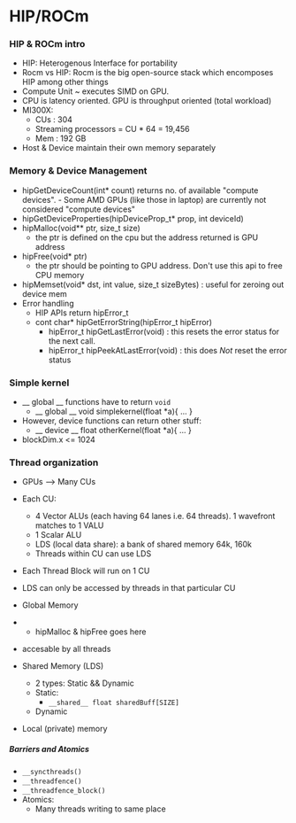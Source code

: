 # HIP/ROCm

### HIP & ROCm intro
- HIP: Heterogenous Interface for portability
- Rocm vs HIP: Rocm is the big open-source stack which encomposes HIP among other things
- Compute Unit ~ executes SIMD on GPU.
- CPU is latency oriented. GPU is throughput oriented (total workload)
- MI300X:
	- CUs : 304
   	- Streaming processors = CU * 64 = 19,456
	- Mem : 192 GB
 - Host & Device maintain their own memory separately 

### Memory & Device Management
- hipGetDeviceCount(int* count) returns no. of available "compute devices". - Some AMD GPUs (like those in laptop) are currently not considered "compute devices"
- hipGetDeviceProperties(hipDeviceProp_t* prop, int deviceId)
- hipMalloc(void** ptr, size_t size)
	- the ptr is defined on the cpu but the address returned is GPU address
- hipFree(void* ptr)
	- the ptr should be pointing to GPU address. Don't use this api to free CPU memory
- hipMemset(void* dst, int value, size_t sizeBytes) : useful for zeroing out device mem
- Error handling
	- HIP APIs return hipError_t
 	- cont char* hipGetErrorString(hipError_t hipError)
    	- hipError_t hipGetLastError(void) : this resets the error status for the next call.
        - hipError_t hipPeekAtLastError(void) : this does _Not_ reset the error status
 
### Simple kernel
- __ global __ functions have to return `void`
  	-  __ global __ void simplekernel(float *a){ ... }
-  However, device functions can return other stuff:
  	- __ device __ float otherKernel(float *a){ ... }
- blockDim.x <= 1024

### Thread organization
- GPUs --> Many CUs
- Each CU:
	- 4 Vector ALUs (each having 64 lanes i.e. 64 threads). 1 wavefront matches to 1 VALU
   	- 1 Scalar ALU
   	- LDS (local data share): a bank of shared memory 64k, 160k
   	- Threads within CU can use LDS
 
- Each Thread Block will run on 1 CU
- LDS can only be accessed by threads in that particular CU
- Global Memory
- 	- hipMalloc & hipFree goes here
   - accesable by all threads

- Shared Memory (LDS)
  	- 2 types: Static && Dynamic
  	- Static:
  	  	- `__shared__ float sharedBuff[SIZE]`
	- Dynamic 

- Local (private) memory

##### Barriers and Atomics
- `__syncthreads()`
- `__threadfence()`
- `__threadfence_block()`
- Atomics:
  	- Many threads writing to same place









